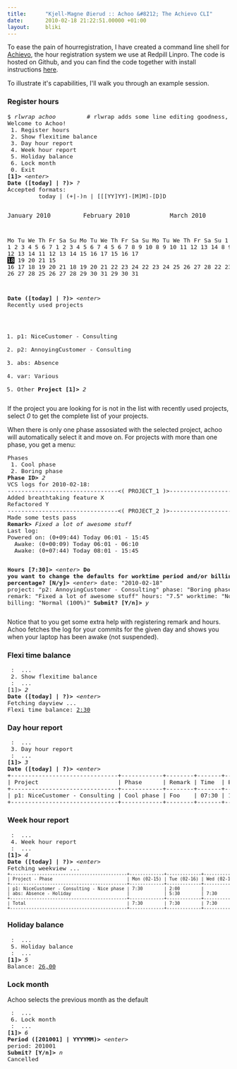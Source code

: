 ```yaml
---
title:      "Kjell-Magne Øierud :: Achoo &#8212; The Achievo CLI"
date:       2010-02-18 21:22:51.00000 +01:00
layout:     bliki
---
```


To ease the pain of hourregistration, I have created a command line
shell for <a href="http://achievo.org">Achievo</a>, the hour
registration system we use at Redpill Linpro. The code is hosted on
Github, and you can find the code together with install instructions
<a href="https://github.com/kjellm/achoo">here</a>.


To illustrate it's capabilities, I'll walk you through an example
session.

### Register hours

<div class="highlight"><pre style="font-size:medium;">
$ <em>rlwrap achoo</em>         # rlwrap adds some line editing goodness, but you can start it with just 'achoo' as well
Welcome to Achoo!
 1. Register hours
 2. Show flexitime balance
 3. Day hour report
 4. Week hour report
 5. Holiday balance
 6. Lock month
 0. Exit
<strong>[1]&gt;</strong> <em>&lt;enter&gt;</em>
<strong>Date ([today] | ?)&gt;</strong> <em>?</em>
Accepted formats:
         today | (+|-)n | [[[YY]YY]-[M]M]-[D]D

    January 2010         February 2010           March 2010
Mo Tu We Th Fr Sa Su  Mo Tu We Th Fr Sa Su  Mo Tu We Th Fr Sa Su
             1  2  3   1  2  3  4  5  6  7   1  2  3  4  5  6  7
 4  5  6  7  8  9 10   8  9 10 11 12 13 14   8  9 10 11 12 13 14
11 12 13 14 15 16 17  15 16 17 <span style="color:white; background-color:black;">18</span> 19 20 21  15 16 17 18 19 20 21
18 19 20 21 22 23 24  22 23 24 25 26 27 28  22 23 24 25 26 27 28
25 26 27 28 29 30 31                        29 30 31

<strong>Date ([today] | ?)&gt;</strong> <em>&lt;enter&gt;</em>
Recently used projects
 1. p1: NiceCustomer - Consulting
 2. p2: AnnoyingCustomer - Consulting
 3. abs: Absence
 4. var: Various
 0. Other
<strong>Project [1]></strong> <em>2</em>
</pre></div>

If the project you are looking for is not in the list with recently
used projects, select <em>0</em> to get the complete list of your
projects.

When there is only one phase assosiated with the selected project,
achoo will automatically select it and move on. For projects with more
than one phase, you get a menu:

<div class="highlight"><pre style="font-size:medium;">
Phases
 1. Cool phase
 2. Boring phase
<strong>Phase ID&gt;</strong> <em>2</em>
VCS logs for 2010-02-18:
--------------------------------<( PROJECT_1 )>--------------------------------
Added breathtaking feature X
Refactored Y
--------------------------------<( PROJECT_2 )>--------------------------------
Made some tests pass
<strong>Remark&gt;</strong> <em>Fixed a lot of awesome stuff</em>
Last log:
Powered on: (0+09:44) Today 06:01 - 15:45
  Awake: (0+00:09) Today 06:01 - 06:10
  Awake: (0+07:44) Today 08:01 - 15:45

<strong>Hours [7:30]&gt;</strong> <em>&lt;enter&gt;</em>
<strong>Do you want to change the defaults for worktime period and/or billing percentage? [N/y]&gt;</strong>  <em>&lt;enter&gt;</em>
      date: "2010-02-18"
   project: "p2: AnnoyingCustomer - Consulting"
     phase: "Boring phase"
    remark: "Fixed a lot of awesome stuff"
     hours: "7.5"
  worktime: "Normal"
   billing: "Normal (100%)"
<strong>Submit? [Y/n]&gt;</strong> <em>y</em>
</pre></div>

Notice that to you get some extra help with registering remark and
hours. Achoo fetches the log for your commits for the given day and
shows you when your laptop has been awake (not suspended).

### Flexi time balance

<div class="highlight"><pre style="font-size:medium;">
 :  ...
 2. Show flexitime balance
 :  ...
[1]&gt; <em>2</em>
<strong>Date ([today] | ?)&gt;</strong> <em>&lt;enter&gt;</em>
Fetching dayview ...
Flexi time balance: <u>2:30</u>
</pre></div>

<h3>Day hour report</h3>

<div class="highlight"><pre style="font-size:medium;">
 :  ...
 3. Day hour report
 :  ...
<strong>[1]&gt;</strong> <em>3</em>
<strong>Date ([today] | ?)&gt;</strong> <em>&lt;enter&gt;</em>
+-------------------------------+------------+--------+-------+--------------+----------+--------------------+
| Project                       | Phase      | Remark | Time  | Billing rate | Currency | Billing percentage |
+-------------------------------+------------+--------+-------+--------------+----------+--------------------+
| p1: NiceCustomer - Consulting | Cool phase | Foo    | 07:30 | 1000.00      | NOK      | Normal (100%)      |
+-------------------------------+------------+--------+-------+--------------+----------+--------------------+
</pre></div>

### Week hour report

<div class="highlight"><pre style="font-size:medium;">
 :  ...
 4. Week hour report
 :  ...
<strong>[1]&gt;</strong> <em>4</em>
<strong>Date ([today] | ?)&gt;</strong> <em>&lt;enter&gt;</em>
Fetching weekview ...
<span style="font-size:small">+--------------------------------------------+-------------+-------------+-------------+-------------+------------+------------+------------+-------+
| Project - Phase                            | Mon (02-15) | Tue (02-16) | Wed (02-17) | Thu (02-18) | Fri(02-19) | Sat(02-20) | Sun(02-21) | Total |
+--------------------------------------------+-------------+-------------+-------------+-------------+------------+------------+------------+-------+
| p1: NiceCustomer - Consulting - Nice phase | 7:30        | 2:00        |             |             |            |            |            | 9:30  |
| abs: Absence - Holiday                     |             | 5:30        | 7:30        | 7:30        |            |            |            | 20:30 |
+--------------------------------------------+-------------+-------------+-------------+-------------+------------+------------+------------+-------+
| Total                                      | 7:30        | 7:30        | 7:30        | 7:30        |            |            |            | 29:30 |
+--------------------------------------------+-------------+-------------+-------------+-------------+------------+------------+------------+-------+</span>
</pre></div>

### Holiday balance

<div class="highlight"><pre style="font-size:medium;">
 :  ...
 5. Holiday balance
 :  ...
<strong>[1]&gt;</strong> <em>5</em>
Balance: <u>26,00</u>
</pre></div>

### Lock month

Achoo selects the previous month as the default

<div class="highlight"><pre style="font-size:medium;">
 :  ...
 6. Lock month
 :  ...
<strong>[1]&gt;</strong> <em>6</em>
<strong>Period ([201001] | YYYYMM)&gt;</strong> <em>&lt;enter&gt;</em>
period: 201001
<strong>Submit? [Y/n]&gt;</strong> <em>n</em>
Cancelled
</pre></div>
